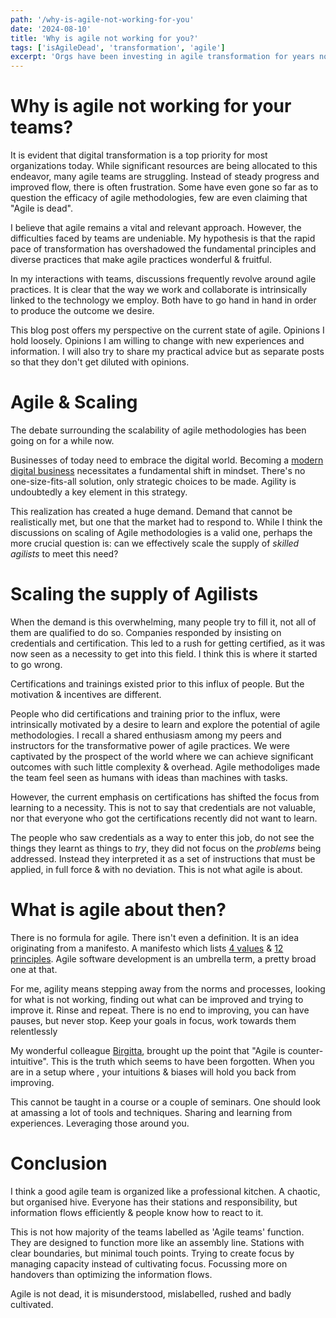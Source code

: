 ```yaml
---
path: '/why-is-agile-not-working-for-you'
date: '2024-08-10'
title: 'Why is agile not working for you?'
tags: ['isAgileDead', 'transformation', 'agile']
excerpt: 'Orgs have been investing in agile transformation for years now, but on the ground it does not seem to be working. Teams are struggling to adopt agile. This is an opinion piece on why.'
---
```


# Why is agile not working for your teams?

It is evident that digital transformation is a top priority for most organizations today. While significant resources are being allocated to this endeavor, many agile teams are struggling. Instead of steady progress and improved flow, there is often frustration. Some have even gone so far as to question the efficacy of agile methodologies, few are even claiming that "Agile is dead".

I believe that agile remains a vital and relevant approach. However, the difficulties faced by teams are undeniable. My hypothesis is that the rapid pace of transformation has overshadowed the fundamental principles and diverse practices that make agile practices wonderful & fruitful.

In my interactions with teams, discussions frequently revolve around agile practices. It is clear that the way we work and collaborate is intrinsically linked to the technology we employ. Both have to go hand in hand in order to produce the outcome we desire.

This blog post offers my perspective on the current state of agile. Opinions I hold loosely. Opinions I am willing to change with new experiences and information. I will also try to share my practical advice but as separate posts so that they don't get diluted with opinions.

# Agile & Scaling

The debate surrounding the scalability of agile methodologies has been going on for a while now.

Businesses of today need to embrace the digital world. Becoming a [modern digital business](https://www.thoughtworks.com/perspectives/edition8-modern-digital-business) necessitates a fundamental shift in mindset. There's no one-size-fits-all solution, only strategic choices to be made. Agility is undoubtedly a key element in this strategy.

This realization has created a huge demand. Demand that cannot be realistically met, but one that the market had to respond to. While I think the discussions on scaling of Agile methodologies is a valid one, perhaps the more crucial question is: can we effectively scale the supply of _skilled agilists_ to meet this need?

# Scaling the supply of Agilists

When the demand is this overwhelming, many people try to fill it, not all of them are qualified to do so. Companies responded by insisting on credentials and certification. This led to a rush for getting certified, as it was now seen as a necessity to get into this field. I think this is where it started to go wrong.

Certifications and trainings existed prior to this influx of people. But the motivation & incentives are different.

People who did certifications and training prior to the influx, were intrinsically motivated by a desire to learn and explore the potential of agile methodologies. I recall a shared enthusiasm among my peers and instructors for the transformative power of agile practices. We were captivated by the prospect of the world where we can achieve significant outcomes with such little complexity & overhead. Agile methodoliges made the team feel seen as humans with ideas than machines with tasks.

However, the current emphasis on certifications has shifted the focus from learning to a necessity. This is not to say that credentials are not valuable, nor that everyone who got the certifications recently did not want to learn.

The people who saw credentials as a way to enter this job, do not see the things they learnt as things to _try_, they did not focus on the _problems_ being addressed. Instead they interpreted it as a set of instructions that must be applied, in full force & with no deviation. This is not what agile is about.

# What is agile about then?

There is no formula for agile. There isn't even a definition. It is an idea originating from a manifesto. A manifesto which lists [4 values](https://agilemanifesto.org/) & [12 principles](https://agilemanifesto.org/principles.html). Agile software development is an umbrella term, a pretty broad one at that.

For me, agility means stepping away from the norms and processes, looking for what is not working, finding out what can be improved and trying to improve it. Rinse and repeat. There is no end to improving, you can have pauses, but never stop. Keep your goals in focus, work towards them relentlessly

My wonderful colleague [Birgitta](https://birgitta.info/), brought up the point that "Agile is counter-intuitive". This is the truth which seems to have been forgotten. When you are in a setup where , your intuitions & biases will hold you back from improving.

This cannot be taught in a course or a couple of seminars. One should look at amassing a lot of tools and techniques. Sharing and learning from experiences. Leveraging those around you.

# Conclusion

I think a good agile team is organized like a professional kitchen. A chaotic, but organised hive. Everyone has their stations and responsibility, but information flows efficiently & people know how to react to it.

This is not how majority of the teams labelled as 'Agile teams' function. They are designed to function more like an assembly line. Stations with clear boundaries, but minimal touch points. Trying to create focus by managing capacity instead of cultivating focus. Focussing more on handovers than optimizing the information flows.

Agile is not dead, it is misunderstood, mislabelled, rushed and badly cultivated.
